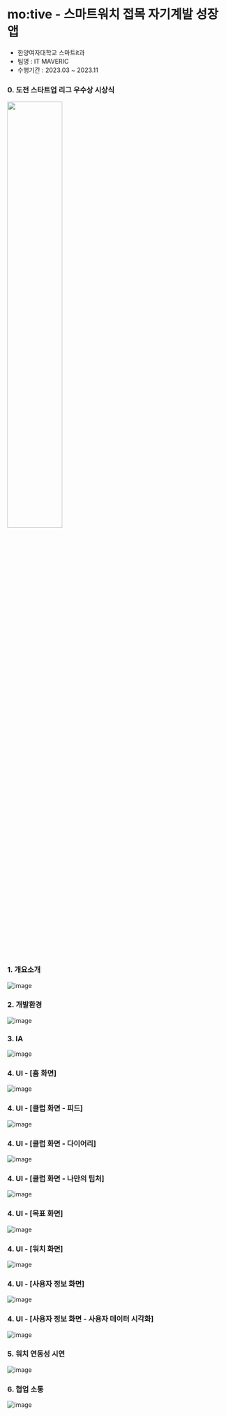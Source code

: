 # mo:tive - 스마트워치 접목 자기계발 성장 앱
<div>
  <ul>
    <li>한양여자대학교 스마트it과</li>
    <li>팀명 : IT MAVERIC</li>
    <li>수행기간 : 2023.03 ~ 2023.11</li>
  </ul>
</div>

### 0. 도전 스타트업 리그 우수상 시상식
<img src="https://github.com/yestar89/itmaverick/assets/89954685/9b4d3453-2135-4309-99fd-c19e4fbc433d" width="50%" height="50%">



### 1. 개요소개
![image](https://github.com/yestar89/itmaverick/assets/89954685/c8eba18f-6880-48e8-8ddb-e93346c2187a)

### 2. 개발환경
![image](https://github.com/yestar89/itmaverick/assets/89954685/1660eac5-3aea-4588-98dc-f44858c88994)

### 3. IA
![image](https://github.com/yestar89/itmaverick/assets/89954685/52add9f8-65be-4f1a-8b0b-4370c692a819)


### 4. UI - [홈 화면]
![image](https://github.com/yestar89/itmaverick/assets/89954685/1633c1da-4c9c-44b0-9b9d-798ccc735e19)

### 4. UI - [클럽 화면 - 피드]
![image](https://github.com/yestar89/itmaverick/assets/89954685/a19eece2-7e7c-4a99-b4a2-358a81a6e04e)

### 4. UI - [클럽 화면 - 다이어리]
![image](https://github.com/yestar89/itmaverick/assets/89954685/6cd53f0f-1cb6-4119-8679-55515069ac48)

### 4. UI - [클럽 화면 - 나만의 팁처]
![image](https://github.com/yestar89/itmaverick/assets/89954685/1041e6ca-547c-44f8-8867-3ad5ffdb73ca)

### 4. UI - [목표 화면]
![image](https://github.com/yestar89/itmaverick/assets/89954685/eea9a89f-d222-47d5-a55e-5d4f94fb4ea4)

### 4. UI - [워치 화면]
![image](https://github.com/yestar89/itmaverick/assets/89954685/f15db44a-bf79-4ca5-a2f1-08a92832b3da)

### 4. UI - [사용자 정보 화면]
![image](https://github.com/yestar89/itmaverick/assets/89954685/b1b86ce5-5e7d-447e-8a89-b114598a0f74)

### 4. UI - [사용자 정보 화면 - 사용자 데이터 시각화]
![image](https://github.com/yestar89/itmaverick/assets/89954685/de4bf146-3003-4dd1-aa69-c3d463e166e1)

### 5. 워치 연동성 시연
![image](https://github.com/yestar89/itmaverick/assets/89954685/644a124d-12c5-4f7c-8c77-ccb7b2ad244e)

### 6. 협업 소통
![image](https://github.com/yestar89/itmaverick/assets/89954685/6204b8bf-135c-4bc0-8eda-ec1909ba5ed0)


